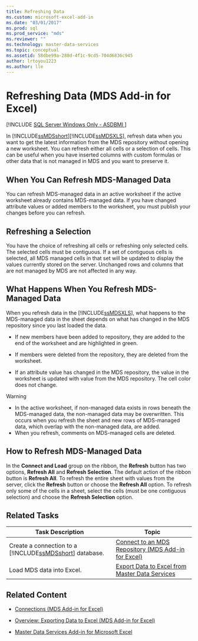 ```yaml
---
title: Refreshing Data
ms.custom: microsoft-excel-add-in
ms.date: "03/01/2017"
ms.prod: sql
ms.prod_service: "mds"
ms.reviewer: ""
ms.technology: master-data-services
ms.topic: conceptual
ms.assetid: 58dbe99a-288d-4f1c-9cd5-704d6836c945
author: lrtoyou1223
ms.author: lle
---
```

# Refreshing Data (MDS Add-in for Excel)

[!INCLUDE [SQL Server Windows Only - ASDBMI ](../../includes/applies-to-version/sql-windows-only-asdbmi.md)]

  In [!INCLUDE[ssMDSshort](../../includes/ssmdsshort-md.md)][!INCLUDE[ssMDSXLS](../../includes/ssmdsxls-md.md)], refresh data when you want to get the latest information from the MDS repository without opening a new worksheet. You can refresh either all cells or a selection of cells. This can be useful when you have inserted columns with custom formulas or other data that is not managed in MDS and you want to preserve it.  
  
## When You Can Refresh MDS-Managed Data  
 You can refresh MDS-managed data in an active worksheet if the active worksheet already contains MDS-managed data. If you have changed attribute values or added members to the worksheet, you must publish your changes before you can refresh.  
  
## Refreshing a Selection  
 You have the choice of refreshing all cells or refreshing only selected cells. The selected cells must be contiguous. If a set of contiguous cells is selected, all MDS managed cells in that set will be updated to display the values currently stored on the server. Unchanged rows and columns that are not managed by MDS are not affected in any way.  
  
## What Happens When You Refresh MDS-Managed Data  
 When you refresh data in the [!INCLUDE[ssMDSXLS](../../includes/ssmdsxls-md.md)], what happens to the MDS-managed data in the sheet depends on what has changed in the MDS repository since you last loaded the data.  
  
-   If new members have been added to repository, they are added to the end of the worksheet and are highlighted in green.  
  
-   If members were deleted from the repository, they are deleted from the worksheet.  
  
-   If an attribute value has changed in the MDS repository, the value in the worksheet is updated with value from the MDS repository. The cell color does not change.  
  
> [!WARNING]
>  -   In the active worksheet, if non-managed data exists in rows beneath the MDS-managed data, the non-managed data may be overwritten. This occurs when you refresh the sheet and new rows of MDS-managed data, which overlap with the non-managed data, are added.  
> -   When you refresh, comments on MDS-managed cells are deleted.  
  
## How to Refresh MDS-Managed Data  
 In the **Connect and Load** group on the ribbon, the **Refresh** button has two options, **Refresh All** and **Refresh Selection**. The default action of the ribbon button is **Refresh All**. To refresh the entire sheet with values from the server, click the **Refresh** button or choose the **Refresh All** option. To refresh only some of the cells in a sheet, select the cells (must be one contiguous selection) and choose the **Refresh Selection** option.  
  
## Related Tasks  
  
|Task Description|Topic|  
|----------------------|-----------|  
|Create a connection to a [!INCLUDE[ssMDSshort](../../includes/ssmdsshort-md.md)] database.|[Connect to an MDS Repository &#40;MDS Add-in for Excel&#41;](../../master-data-services/microsoft-excel-add-in/connect-to-an-mds-repository-mds-add-in-for-excel.md)|  
|Load MDS data into Excel.|[Export Data to Excel from Master Data Services](../../master-data-services/microsoft-excel-add-in/export-data-to-excel-from-master-data-services.md)|  
  
## Related Content  
  
-   [Connections &#40;MDS Add-in for Excel&#41;](../../master-data-services/microsoft-excel-add-in/connections-mds-add-in-for-excel.md)  
  
-   [Overview: Exporting Data to Excel &#40;MDS Add-in for Excel&#41;](../../master-data-services/microsoft-excel-add-in/overview-exporting-data-to-excel-mds-add-in-for-excel.md)  
  
-   [Master Data Services Add-in for Microsoft Excel](../../master-data-services/microsoft-excel-add-in/master-data-services-add-in-for-microsoft-excel.md)  
  
  
